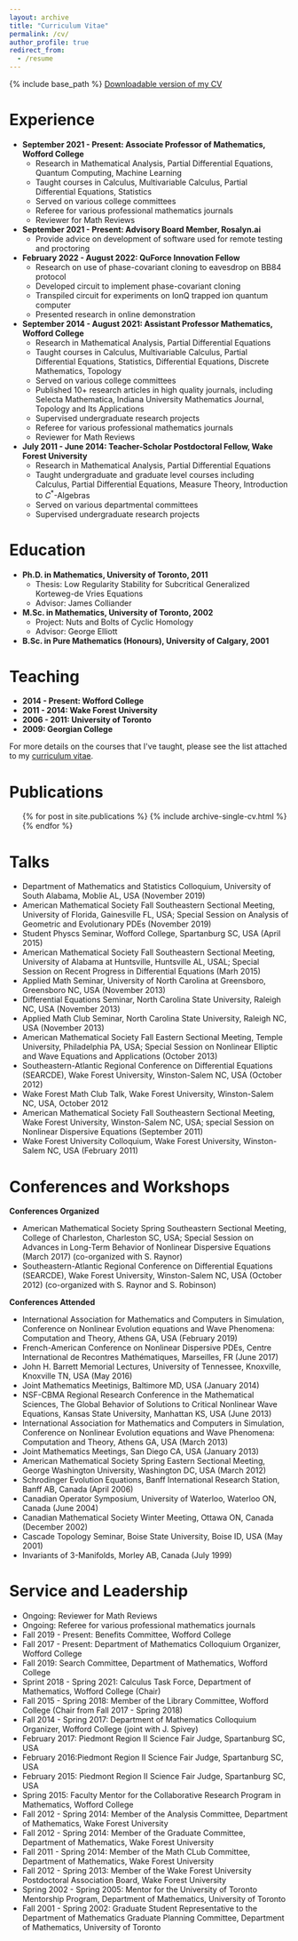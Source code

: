 ```yaml
---
layout: archive
title: "Curriculum Vitae"
permalink: /cv/
author_profile: true
redirect_from:
  - /resume
---
```


{% include base_path %}
[Downloadable version of my CV](/files/pigottcv.pdf)

Experience
======
* **September 2021 - Present: Associate Professor of Mathematics, Wofford College**
  * Research in Mathematical Analysis, Partial Differential Equations, Quantum Computing, Machine Learning
  * Taught courses in Calculus, Multivariable Calculus, Partial Differential Equations, Statistics
  * Served on various college committees
  * Referee for various professional mathematics journals
  * Reviewer for Math Reviews
* **September 2021 - Present: Advisory Board Member, Rosalyn.ai**
  * Provide advice on development of software used for remote testing and proctoring
* **February 2022 - August 2022: QuForce Innovation Fellow**
  * Research on use of phase-covariant cloning to eavesdrop on BB84 protocol
  * Developed circuit to implement phase-covariant cloning
  * Transpiled circuit for experiments on IonQ trapped ion quantum computer
  * Presented research in online demonstration
* **September 2014 - August 2021: Assistant Professor Mathematics, Wofford College**
  * Research in Mathematical Analysis, Partial Differential Equations
  * Taught courses in Calculus, Multivariable Calculus, Partial Differential Equations, Statistics, Differential Equations, Discrete Mathematics, Topology
  * Served on various college committees
  * Published 10+ research articles in high quality journals, including Selecta Mathematica, Indiana University Mathematics Journal, Topology and Its Applications
  * Supervised undergraduate research projects
  * Referee for various professional mathematics journals
  * Reviewer for Math Reviews
* **July 2011 - June 2014: Teacher-Scholar Postdoctoral Fellow, Wake Forest University**
  * Research in Mathematical Analysis, Partial Differential Equations
  * Taught undergraduate and graduate level courses including Calculus, Partial Differential Equations, Measure Theory, Introduction to $C^{\ast}$-Algebras
  * Served on various departmental committees
  * Supervised undergraduate research projects

Education
======
* **Ph.D. in Mathematics, University of Toronto, 2011**
  * Thesis: Low Regularity Stability for Subcritical Generalized Korteweg-de Vries Equations
  * Advisor: James Colliander
* **M.Sc. in Mathematics, University of Toronto, 2002**
  * Project: Nuts and Bolts of Cyclic Homology
  * Advisor: George Elliott
* **B.Sc. in Pure Mathematics (Honours), University of Calgary, 2001**


  
Teaching
======
* **2014 - Present: Wofford College**
* **2011 - 2014: Wake Forest University**
* **2006 - 2011: University of Toronto**
* **2009: Georgian College**

For more details on the courses that I've taught, please see the list attached to my [curriculum vitae](/files/pigottcv.pdf).

Publications
======
  <ul>{% for post in site.publications %}
    {% include archive-single-cv.html %}
  {% endfor %}</ul>
  
Talks
======
* Department of Mathematics and Statistics Colloquium, University of South Alabama, Moblie AL, USA (November 2019)
* American Mathematical Society Fall Southeastern Sectional Meeting, University of Florida, Gainesville FL, USA; Special Session on Analysis of Geometric and Evolutionary PDEs (November 2019)
* Student Physcs Seminar, Wofford College, Spartanburg SC, USA (April 2015)
* American Mathematical Society Fall Southeastern Sectional Meeting, University of Alabama at Huntsville, Huntsville AL, USAL; Special Session on Recent Progress in Differential Equations (Marh 2015)
* Applied Math Seminar, University of North Carolina at Greensboro, Greensboro NC, USA (November 2013)
* Differential Equations Seminar, North Carolina State University, Raleigh NC, USA (November 2013)
* Applied Math Club Seminar, North Carolina State University, Raleigh NC, USA (November 2013)
* American Mathematical Society Fall Eastern Sectional Meeting, Temple University, Philadelphia PA, USA; Special Session on Nonlinear Elliptic and Wave Equations and Applications (October 2013)
* Southeastern-Atlantic Regional Conference on Differential Equations (SEARCDE), Wake Forest University, Winston-Salem NC, USA (October 2012)
* Wake Forest Math Club Talk, Wake Forest University, Winston-Salem NC, USA, October 2012
* American Mathematical Society Fall Southeastern Sectional Meeting, Wake Forest University, Winston-Salem NC, USA; special Session on Nonlinear Dispersive Equations (September 2011)
* Wake Forest University Colloquium, Wake Forest University, Winston-Salem NC, USA (February 2011)

Conferences and Workshops
======
**Conferences Organized**
* American Mathematical Society Spring Southeastern Sectional Meeting, College of Charleston, Charleston SC, USA; Special Session on Advances in Long-Term Behavior of Nonlinear Dispersive Equations (March 2017) (co-organized with S. Raynor)
* Southeastern-Atlantic Regional Conference on Differential Equations (SEARCDE), Wake Forest University, Winston-Salem NC, USA (October 2012) (co-organized with S. Raynor and S. Robinson)

**Conferences Attended**
* International Association for Mathematics and Computers in Simulation, Conference on Nonlinear Evolution equations and Wave Phenomena: Computation and Theory, Athens GA, USA (February 2019)
* French-American Conference on Nonlinear Dispersive PDEs, Centre International de Recontres Mathématiques, Marseilles, FR (June 2017)
* John H. Barrett Memorial Lectures, University of Tennessee, Knoxville, Knoxville TN, USA (May 2016)
* Joint Mathematics Meetinigs, Baltimore MD, USA (January 2014)
* NSF-CBMA Regional Research Conference in the Mathematical Sciences, The Global Behavior of Solutions to Critical Nonlinear Wave Equations, Kansas State University, Manhattan KS, USA (June 2013)
* International Association for Mathematics and Computers in Simulation, Conference on Nonlinear Evolution equations and Wave Phenomena: Computation and Theory, Athens GA, USA (March 2013)
* Joint Mathematics Meetings, San Diego CA, USA (January 2013)
* American Mathematical Society Spring Eastern Sectional Meeting, George Washington University, Washington DC, USA (March 2012)
* Schrodinger Evolution Equations, Banff International Research Station, Banff AB, Canada (April 2006)
* Canadian Operator Symposium, University of Waterloo, Waterloo ON, Canada (June 2004)
* Canadian Mathematical Society Winter Meeting, Ottawa ON, Canada (December 2002)
* Cascade Topology Seminar, Boise State University, Boise ID, USA (May 2001)
* Invariants of 3-Manifolds, Morley AB, Canada (July 1999)
  

  
Service and Leadership
======
* Ongoing: Reviewer for Math Reviews
* Ongoing: Referee for various professional mathematics journals
* Fall 2019 - Present: Benefits Committee, Wofford College
* Fall 2017 - Present: Department of Mathematics Colloquium Organizer, Wofford College
* Fall 2019: Search Committee, Department of Mathematics, Wofford College
* Sprint 2018 - Spring 2021: Calculus Task Force, Department of Mathematics, Wofford College (Chair)
* Fall 2015 - Spring 2018: Member of the Library Committee, Wofford College (Chair from Fall 2017 - Spring 2018)
* Fall 2014 - Spring 2017: Department of Mathematics Colloquium Organizer, Wofford College (joint with J. Spivey)
* February 2017: Piedmont Region II Science Fair Judge, Spartanburg SC, USA
* February 2016:Piedmont Region II Science Fair Judge, Spartanburg SC, USA
* February 2015: Piedmont Region II Science Fair Judge, Spartanburg SC, USA
* Spring 2015: Faculty Mentor for the Collaborative Research Program in Mathematics, Wofford College
* Fall 2012 - Spring 2014: Member of the Analysis Committee, Department of Mathematics, Wake Forest University
* Fall 2012 - Spring 2014: Member of the Graduate Committee, Department of Mathematics, Wake Forest University
* Fall 2011 - Spring 2014: Member of the Math CLub Committee, Department of Mathematics, Wake Forest University
* Fall 2012 - Spring 2013: Member of the Wake Forest University Postdoctoral Association Board, Wake Forest University
* Spring 2002 - Spring 2005: Mentor for the University of Toronto Mentorship Program, Department of Mathematics, University of Toronto
* Fall 2001 - Spring 2002: Graduate Student Representative to the Department of Mathematics Graduate Planning Committee, Department of Mathematics, University of Toronto

